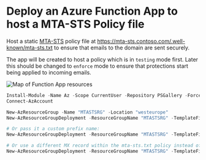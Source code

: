 # Deploy an Azure Function App to host a MTA-STS Policy file

Host a static [MTA-STS](https://techcommunity.microsoft.com/t5/exchange-team-blog/introducing-mta-sts-for-exchange-online/ba-p/3106386) policy file at https://mta-sts.contoso.com/.well-known/mta-sts.txt to ensure that emails to the domain are sent securely.

The app will be created to host a policy which is in `testing` mode first. Later this should be changed to `enforce` mode to ensure that protections start being applied to incoming emails. 

![Map of Function App resources](https://i.imgur.com/ipItmyj.png)

```powershell
Install-Module -Name Az -Scope CurrentUser -Repository PSGallery -Force
Connect-AzAccount
```

```powershell
New-AzResourceGroup -Name "MTASTSRG" -Location "westeurope"
New-AzResourceGroupDeployment -ResourceGroupName "MTASTSRG" -TemplateFile ./main.bicep

# Or pass it a custom prefix name:
New-AzResourceGroupDeployment -ResourceGroupName "MTASTSRG" -TemplateFile ./main.bicep -resourceNamePrefix "ContosoMtaSts"

# Or use a different MX record within the mta-sts.txt policy instead of the default *.mail.protection.outlook.com
New-AzResourceGroupDeployment -ResourceGroupName "MTASTSRG" -TemplateFile ./main.bicep -mxRecord "mail.contoso.com"
```